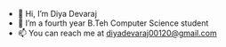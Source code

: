 - 👋 Hi, I’m Diya Devaraj
- 🌱 I’m a fourth year B.Teh Computer Science student
- 📫 You can reach me at diyadevaraj00120@gmail.com

